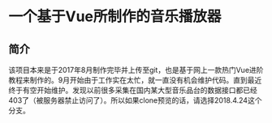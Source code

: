 # 一个基于Vue所制作的音乐播放器 #

## 简介

该项目本来是于2017年8月制作完毕并上传至git，也是基于网上一款热门Vue进阶教程来制作的。9月开始由于工作实在太忙，就一直没有机会维护代码。直到最近终于有空开始维护。发现以前很多采集在国内某大型音乐品台的数据接口都已经403了（被服务器禁止访问了）。所以如果clone预览的话，请选择2018.4.24这个分支。
